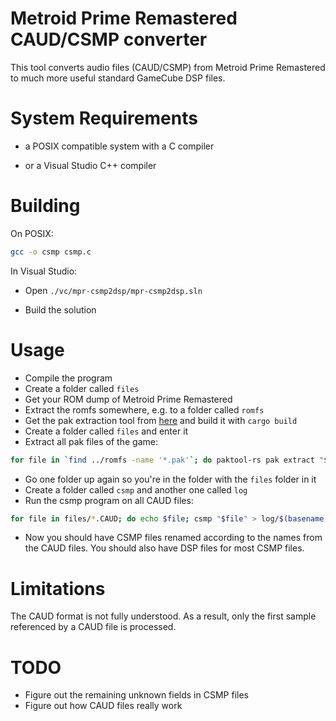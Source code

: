 Metroid Prime Remastered CAUD/CSMP converter
============================================

This tool converts audio files (CAUD/CSMP) from Metroid Prime Remastered to much more useful standard GameCube DSP files.


System Requirements
===================

- a POSIX compatible system with a C compiler

- or a Visual Studio C++ compiler


Building
========

On POSIX:

```sh
gcc -o csmp csmp.c
```

In Visual Studio:

- Open `./vc/mpr-csmp2dsp/mpr-csmp2dsp.sln`

- Build the solution

Usage
=====

- Compile the program
- Create a folder called `files`
- Get your ROM dump of Metroid Prime Remastered
- Extract the romfs somewhere, e.g. to a folder called `romfs`
- Get the pak extraction tool from [here](https://github.com/encounter/retrotool) and build it with `cargo build`
- Create a folder called `files` and enter it
- Extract all pak files of the game:

```sh
for file in `find ../romfs -name '*.pak'`; do paktool-rs pak extract "$file" .; done
```

- Go one folder up again so you're in the folder with the `files` folder in it
- Create a folder called `csmp` and another one called `log`
- Run the csmp program on all CAUD files:

```sh
for file in files/*.CAUD; do echo $file; csmp "$file" > log/$(basename "$file").log 2>&1; done
```

- Now you should have CSMP files renamed according to the names from the CAUD files. You should also have DSP files for most CSMP files.


Limitations
===========

The CAUD format is not fully understood. As a result, only the first sample referenced by a CAUD file is processed.


TODO
====

- Figure out the remaining unknown fields in CSMP files
- Figure out how CAUD files really work
